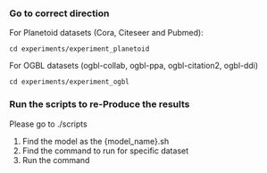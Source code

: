 ### Go to correct direction
For Planetoid datasets (Cora, Citeseer and Pubmed):
~~~
cd experiments/experiment_planetoid
~~~
For OGBL datasets (ogbl-collab, ogbl-ppa, ogbl-citation2, ogbl-ddi)
~~~
cd experiments/experiment_ogbl
~~~
### Run the scripts to re-Produce the results
Please go to ./scripts
1. Find the model as the  {model_name}.sh
2. Find the command to run for specific dataset
3. Run the command
